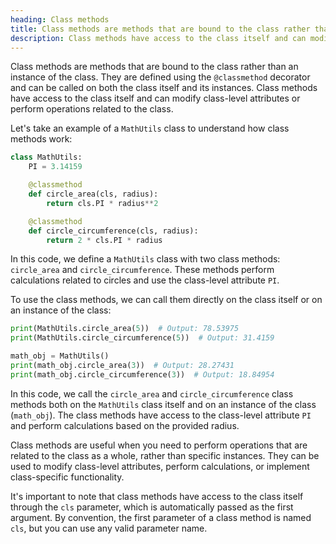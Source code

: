 ```yaml
---
heading: Class methods
title: Class methods are methods that are bound to the class rather than an instance of the class.
description: Class methods have access to the class itself and can modify class-level attributes or perform operations related to the class.
---
```


Class methods are methods that are bound to the class rather than an instance of the class. They are defined using the `@classmethod` decorator and can be called on both the class itself and its instances. Class methods have access to the class itself and can modify class-level attributes or perform operations related to the class.

Let's take an example of a `MathUtils` class to understand how class methods work:

```python
class MathUtils:
    PI = 3.14159

    @classmethod
    def circle_area(cls, radius):
        return cls.PI * radius**2

    @classmethod
    def circle_circumference(cls, radius):
        return 2 * cls.PI * radius
```

In this code, we define a `MathUtils` class with two class methods: `circle_area` and `circle_circumference`. These methods perform calculations related to circles and use the class-level attribute `PI`.

To use the class methods, we can call them directly on the class itself or on an instance of the class:

```python
print(MathUtils.circle_area(5))  # Output: 78.53975
print(MathUtils.circle_circumference(5))  # Output: 31.4159

math_obj = MathUtils()
print(math_obj.circle_area(3))  # Output: 28.27431
print(math_obj.circle_circumference(3))  # Output: 18.84954
```

In this code, we call the `circle_area` and `circle_circumference` class methods both on the `MathUtils` class itself and on an instance of the class (`math_obj`). The class methods have access to the class-level attribute `PI` and perform calculations based on the provided radius.

Class methods are useful when you need to perform operations that are related to the class as a whole, rather than specific instances. They can be used to modify class-level attributes, perform calculations, or implement class-specific functionality.

It's important to note that class methods have access to the class itself through the `cls` parameter, which is automatically passed as the first argument. By convention, the first parameter of a class method is named `cls`, but you can use any valid parameter name.
